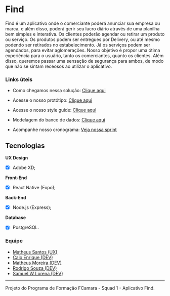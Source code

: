 # Find


Find é um aplicativo onde o comerciante poderá anunciar sua empresa ou marca, e além disso, poderá gerir seu lucro diário através de uma planilha bem simples e interativa. Os clientes poderão agendar ou retirar um produto ou serviço. Os produtos podem ser entregues por Delivery, ou até mesmo podendo ser retirados no estabelecimento. Já os serviços podem ser agendados, para evitar aglomerações. Nosso objetivo é propor uma ótima experiência para o usuário, tanto os comerciantes, quanto os clientes. Além disso, queremos passar uma sensação de segurança para ambos, de modo que não se sintam receosos ao utilizar o aplicativo.

### Links úteis
- Como chegamos nessa solução: [Clique aqui](https://docs.google.com/document/d/1Vsk6FfSIcFM8ikHsm82gj1hrL63U6hUuCF7S36d11aU/edit)

- Acesse o nosso protótipo: [Clique aqui](https://xd.adobe.com/view/e4ae45b3-5f00-4560-7456-41f21a5df061-929f/screen/a09ca263-f883-4555-b400-85d6bf4d6e32/Tela-Inicial-17)

- Acesse o nosso style guide: [Clique aqui](https://xd.adobe.com/view/489e7a75-0e3b-4e31-440a-8272bdc31f54-3eaf/)

- Modelagem do banco de dados: [Clique aqui](https://whimsical.com/Em9E37vFo2G1r3vHxHXCCM)

- Acompanhe nosso cronograma: [Veja nossa sprint](./Sprints)



## Tecnologias

**UX Design**

- [x] Adobe XD;

**Front-End**

- [x] React Native (Expo);

**Back-End**

 - [x] Node.js (Express);

**Database**

- [x] PostgreSQL.


### Equipe

- [Matheus Santos (UX)](https://www.linkedin.com/in/matheus-santos-7347421a1/)
- [Caio Enrique (DEV)](https://github.com/100f)
- [Matheus Moreira (DEV)](https://github.com/matheus-moreira7581)
- [Rodrigo Souza (DEV)](https://github.com/rodrigoscruz)
- [Samuel W Lorena (DEV)](https://github.com/SamukaWenceslau)

---
Projeto do Programa de Formação FCamara - Squad 1 - Aplicativo Find.
